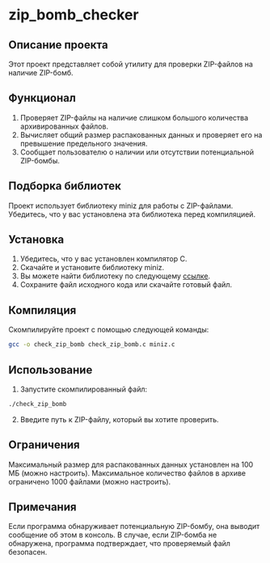 # zip_bomb_checker
## Описание проекта
Этот проект представляет собой утилиту для проверки ZIP-файлов на наличие ZIP-бомб.

## Функционал
1. Проверяет ZIP-файлы на наличие слишком большого количества архивированных файлов.
2. Вычисляет общий размер распакованных данных и проверяет его на превышение предельного значения.
3. Сообщает пользователю о наличии или отсутствии потенциальной ZIP-бомбы.

## Подборка библиотек
Проект использует библиотеку miniz для работы с ZIP-файлами. Убедитесь, что у вас установлена эта библиотека перед компиляцией.

## Установка
1. Убедитесь, что у вас установлен компилятор C.
2. Скачайте и установите библиотеку miniz.
3. Вы можете найти библиотеку по следующему [ссылке](https://github.com/richgel999/miniz).
4. Сохраните файл исходного кода или скачайте готовый файл.

## Компиляция
Скомпилируйте проект с помощью следующей команды:
```bash
gcc -o check_zip_bomb check_zip_bomb.c miniz.c
```

## Использование
1. Запустите скомпилированный файл:
```bash
./check_zip_bomb
```
2. Введите путь к ZIP-файлу, который вы хотите проверить.

## Ограничения
Максимальный размер для распакованных данных установлен на 100 МБ (можно настроить).
Максимальное количество файлов в архиве ограничено 1000 файлами (можно настроить).

## Примечания
Если программа обнаруживает потенциальную ZIP-бомбу, она выводит сообщение об этом в консоль.
В случае, если ZIP-бомба не обнаружена, программа подтверждает, что проверяемый файл безопасен.
